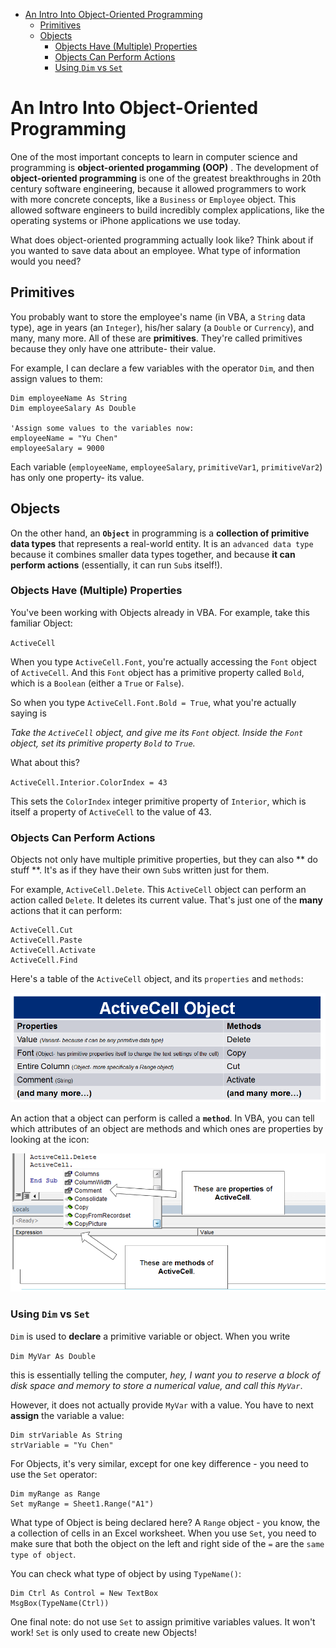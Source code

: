 <!-- TOC -->

- [An Intro Into Object-Oriented Programming](#an-intro-into-object-oriented-programming)
    - [Primitives](#primitives)
    - [Objects](#objects)
        - [Objects Have (Multiple) Properties](#objects-have-multiple-properties)
        - [Objects Can Perform Actions](#objects-can-perform-actions)
        - [Using `Dim` vs `Set`](#using-dim-vs-set)

<!-- /TOC -->

# An Intro Into Object-Oriented Programming

One of the most important concepts to learn in computer science and programming
is **object-oriented progamming (OOP)** . The development of **object-oriented programming** is one of the greatest breakthroughs in 20th century software engineering, because it allowed programmers to work with more concrete concepts, like a `Business` or `Employee` object. This allowed software engineers to build incredibly complex applications, like the operating systems or iPhone applications we use today.

What does object-oriented programming actually look like? Think about if you wanted to save data about an employee. What type of information would you need?

## Primitives

You probably want to store the employee's name (in VBA, a `String` data type), age in years (an `Integer`), his/her salary (a `Double` or `Currency`), and many, many more. All of these are **primitives**. They're called primitives because they only have one attribute- their value. 

For example, I can declare a few variables with the operator `Dim`, and then assign values to them:

```
Dim employeeName As String
Dim employeeSalary As Double

'Assign some values to the variables now:
employeeName = "Yu Chen"
employeeSalary = 9000
```

Each variable (`employeeName`, `employeeSalary`, `primitiveVar1`, `primitiveVar2`) has only one property- its value.

## Objects

On the other hand, an **`Object`** in programming is a **collection of primitive data types** that represents a real-world entity. It is an `advanced data type` because it combines smaller data types together, and because **it can perform actions** (essentially, it can run `Sub`s itself!).

### Objects Have (Multiple) Properties

You've been working with Objects already in VBA. For example, take this familiar Object:

`ActiveCell`

When you type `ActiveCell.Font`, you're actually accessing the `Font` object of `ActiveCell`. And this `Font` object has a primitive property called `Bold`, which is a `Boolean` (either a `True` or `False`).

So when you type `ActiveCell.Font.Bold = True`, what you're actually saying is 

*Take the `ActiveCell` object, and give me its `Font` object. Inside the `Font` object, set its primitive property `Bold` to `True`.*

What about this?

`ActiveCell.Interior.ColorIndex = 43`

This sets the `ColorIndex` integer primitive property of `Interior`, which is itself a property of `ActiveCell` to the value of 43.

### Objects Can Perform Actions

Objects not only have multiple primitive properties, but they can also ** do stuff **. It's as if they have their own `Sub`s written just for them.

For example, `ActiveCell.Delete`. This `ActiveCell` object can perform an action called `Delete`. It deletes its current value. That's just one of the **many** actions that it can perform:
```
ActiveCell.Cut
ActiveCell.Paste
ActiveCell.Activate
ActiveCell.Find
```

Here's a table of the `ActiveCell` object, and its `properties` and `methods`:

![Methods](/VBA/Images/activecell.png)

An action that a object can perform is called a **`method`**. In VBA, you can tell which attributes of an object are methods and which ones are properties by looking at the icon:

![Methods](/VBA/Images/methods.png)

### Using `Dim` vs `Set`

`Dim` is used to **declare** a primitive variable or object. When you write 

`Dim MyVar As Double`

this is essentially telling the computer, *hey, I want you to reserve a block of disk space and memory to store a numerical value, and call this `MyVar`*.

However, it does not actually provide `MyVar` with a value. You have to next **assign** the variable a value:

```
Dim strVariable As String
strVariable = "Yu Chen"
```

For Objects, it's very similar, except for one key difference - you need to use the `Set` operator:

```
Dim myRange as Range
Set myRange = Sheet1.Range("A1")
```

What type of Object is being declared here? A `Range` object - you know, the a collection of cells in an Excel worksheet. When you use `Set`, you need to make sure that both the object on the left and right side of the `=` are the `same type of object`.

You can check what type of object by using `TypeName()`:

```
Dim Ctrl As Control = New TextBox
MsgBox(TypeName(Ctrl))
```

One final note: do not use `Set` to assign primitive variables values. It won't work! `Set` is only used to create new Objects!